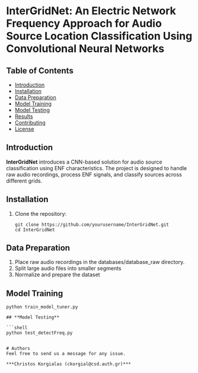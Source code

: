 # InterGridNet: An Electric Network Frequency Approach for Audio Source Location Classification Using Convolutional Neural Networks 

## **Table of Contents**
- [Introduction](#introduction)
- [Installation](#installation)
- [Data Preparation](#data-preparation)
- [Model Training](#model-training)
- [Model Testing](#model-testing)
- [Results](#results)
- [Contributing](#contributing)
- [License](#license)

## **Introduction**

**InterGridNet** introduces a CNN-based solution for audio source classification using ENF characteristics. The project is designed to handle raw audio recordings, process ENF signals, and classify sources across different grids.


## **Installation**

1. Clone the repository:
   ```shell
   git clone https://github.com/yourusername/InterGridNet.git
   cd InterGridNet

## **Data Preparation**

1. Place raw audio recordings in the databases/database_raw directory.
2. Split large audio files into smaller segments
4. Normalize and prepare the dataset


## **Model Training**

```shell
python train_model_tuner.py

## **Model Testing**

```shell
python test_detectFreq.py


# Authors
Feel free to send us a message for any issue.

***Christos Korgialas (ckorgial@csd.auth.gr)***


